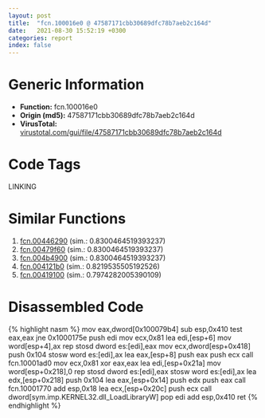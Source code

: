 ```yaml
---
layout: post
title:  "fcn.100016e0 @ 47587171cbb30689dfc78b7aeb2c164d"
date:   2021-08-30 15:52:19 +0300
categories: report
index: false
---
```


# Generic Information
- **Function:** fcn.100016e0
- **Origin (md5):** 47587171cbb30689dfc78b7aeb2c164d
- **VirusTotal:** [virustotal.com/gui/file/47587171cbb30689dfc78b7aeb2c164d][virustotal_ref]

# Code Tags
<span class="tag" id="LINKING">LINKING</span>


# Similar Functions

1. [fcn.00446290][similar_1_ref] (sim.: 0.8300464519393237)
2. [fcn.00479f60][similar_2_ref] (sim.: 0.8300464519393237)
3. [fcn.004b4900][similar_3_ref] (sim.: 0.8300464519393237)
4. [fcn.004121b0][similar_4_ref] (sim.: 0.8219535505192526)
5. [fcn.00419100][similar_5_ref] (sim.: 0.7974282005390109)


# Disassembled Code

{% highlight nasm %}
mov eax,dword[0x100079b4]
sub esp,0x410
test eax,eax
jne 0x1000175e
push edi
mov ecx,0x81
lea edi,[esp+6]
mov word[esp+4],ax
rep stosd dword es:[edi],eax
mov ecx,dword[esp+0x418]
push 0x104
stosw word es:[edi],ax
lea eax,[esp+8]
push eax
push ecx
call fcn.10001ad0
mov ecx,0x81
xor eax,eax
lea edi,[esp+0x21a]
mov word[esp+0x218],0
rep stosd dword es:[edi],eax
stosw word es:[edi],ax
lea edx,[esp+0x218]
push 0x104
lea eax,[esp+0x14]
push edx
push eax
call fcn.10001770
add esp,0x18
lea ecx,[esp+0x20c]
push ecx
call dword[sym.imp.KERNEL32.dll_LoadLibraryW]
pop edi
add esp,0x410
ret
{% endhighlight %}


[similar_1_ref]: /report/fcn.00446290@289859175c221b107317af7727d26c17
[similar_2_ref]: /report/fcn.00479f60@be7fba7cc724acf4ae2900d99e0fc9c3
[similar_3_ref]: /report/fcn.004b4900@279a61b1e76da49531f1f16fd1102a2d
[similar_4_ref]: /report/fcn.004121b0@0aa2d73a5300dff2412388945614b507
[similar_5_ref]: /report/fcn.00419100@0aa2d73a5300dff2412388945614b507
[virustotal_ref]: https://www.virustotal.com/gui/file/47587171cbb30689dfc78b7aeb2c164d